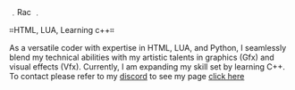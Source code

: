  ﹒Rac ﹒

⌗HTML, LUA, Learning c++⌗

As a versatile coder with expertise in HTML, LUA, and Python, I seamlessly blend my technical 
abilities with my artistic talents in graphics (Gfx) and visual effects (Vfx). Currently, I am expanding
my skill set by learning C++. To contact please refer to my [discord](discordapp.com/users/1046296217740640327) 
to see my page [click here](https://guns.lol/rac)



